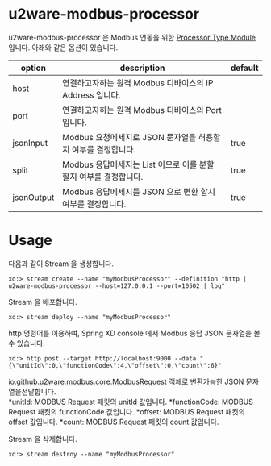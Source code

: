 # u2ware-modbus-processor

u2ware-modbus-processor 은 Modbus 연동을 위한 [Processor Type Module](http://docs.spring.io/spring-xd/docs/1.2.1.RELEASE/reference/html/#modules) 입니다. 아래와 같은 옵션이 있습니다.

|option|description|default|
|---|---|---|
|host|연결하고자하는 원격 Modbus 디바이스의 IP Address 입니다.| |
|port|연결하고자하는 원격 Modbus 디바이스의 Port 입니다.| |
|jsonInput|Modbus 요청메세지로 JSON 문자열을 허용할 지  여부를 결정합니다.|true|
|split|Modbus 응답메세지는 List 이므로 이를 분할 할지 여부를 결정합니다.|true|
|jsonOutput|Modbus 응답메세지를 JSON 으로 변환 할지 여부를 결정합니다.|true|

# Usage

다음과 같이 Stream 을 생성합니다.
```
xd:> stream create --name "myModbusProcessor" --definition "http | u2ware-modbus-processor --host=127.0.0.1 --port=10502 | log"
```

Stream 을 배포합니다.
```
xd:> stream deploy --name "myModbusProcessor"
```

http 명령어를 이용하여, Spring XD console 에서 Modbus 응답 JSON 문자열을 볼 수 있습니다.
```
xd:> http post --target http://localhost:9000 --data "{\"unitId\":0,\"functionCode\":4,\"offset\":0,\"count\":6}"
```

[io.github.u2ware.modbus.core.ModbusRequest]() 객체로 변환가능한 JSON 문자열을전달합니다.  
*unitId: MODBUS Request 패킷의 unitId 값입니다.
*functionCode: MODBUS Request 패킷의 functionCode 값입니다.
*offset: MODBUS Request 패킷의 offset 값입니다.
*count: MODBUS Request 패킷의 count 값입니다.

Stream 을 삭제합니다.
```
xd:> stream destroy --name "myModbusProcessor"
```




